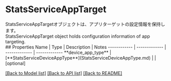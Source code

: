 # StatsServiceAppTarget

<div lang=\"ja\">StatsServiceAppTargetオブジェクトは、アプリターゲットの設定情報を保持します。</div> <div lang=\"en\">StatsServiceAppTarget object holds configuration information of app targeting.</div> 
## Properties
Name | Type | Description | Notes
------------ | ------------- | ------------- | -------------
**device_app_type** | [**StatsServiceDeviceAppType**](StatsServiceDeviceAppType.md) |  | [optional] 

[[Back to Model list]](../README.md#documentation-for-models) [[Back to API list]](../README.md#documentation-for-api-endpoints) [[Back to README]](../README.md)



